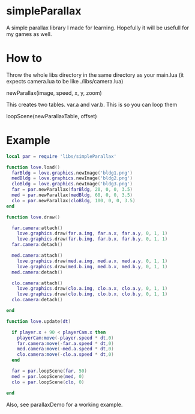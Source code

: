 # simpleParallax

A simple parallax library I made for learning. Hopefully it will be usefull for my games as well.


# How to

Throw the whole libs directory in the same directory as your main.lua (it expects camera.lua to be like ./libs/camera.lua)

newParallax(image, speed, x, y, zoom)

This creates two tables. var.a and var.b. This is so you can loop them

loopScene(newParallaxTable, offset)

# Example

```lua
local par = require 'libs/simpleParallax'

function love.load()
  farBldg = love.graphics.newImage('bldg1.png')
  medBldg = love.graphics.newImage('bldg2.png')
  cloBldg = love.graphics.newImage('bldg3.png')
  far = par.newParallax(farBldg, 20, 0, 0, 3.5)
  med = par.newParallax(medBldg, 60, 0, 0, 3.5)
  clo = par.newParallax(cloBldg, 100, 0, 0, 3.5)
end

function love.draw()

  far.camera:attach()
    love.graphics.draw(far.a.img, far.a.x, far.a.y, 0, 1, 1)
    love.graphics.draw(far.b.img, far.b.x, far.b.y, 0, 1, 1)
  far.camera:detach()

  med.camera:attach()
    love.graphics.draw(med.a.img, med.a.x, med.a.y, 0, 1, 1)
    love.graphics.draw(med.b.img, med.b.x, med.b.y, 0, 1, 1)
  med.camera:detach()

  clo.camera:attach()
    love.graphics.draw(clo.a.img, clo.a.x, clo.a.y, 0, 1, 1)
    love.graphics.draw(clo.b.img, clo.b.x, clo.b.y, 0, 1, 1)
  clo.camera:detach()

end

function love.update(dt)

  if player.x + 90 < playerCam.x then
    playerCam:move(-player.speed * dt,0)
    far.camera:move(-far.a.speed * dt,0)
    med.camera:move(-med.a.speed * dt,0)
    clo.camera:move(-clo.a.speed * dt,0)
  end

  far = par.loopScene(far, 50)
  med = par.loopScene(med, 0)
  clo = par.loopScene(clo, 0)

end
```

Also, see parallaxDemo for a working example.
